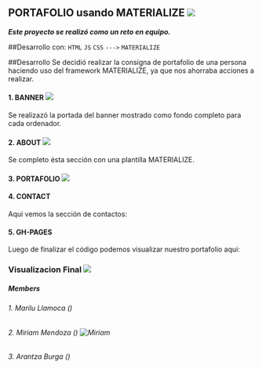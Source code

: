 ## PORTAFOLIO usando MATERIALIZE  ![](https://2.bp.blogspot.com/-Kuv3VinRk8g/VwASJHwQ9AI/AAAAAAAAFNM/jK9iaaMohGU0RwSZi_YFTv7mkQu1jwezw/s1600/porfolio-portfolio-portafolio-icon.jpg/30)
***Este proyecto se realizó como un reto en equipo.***

##Desarrollo con:
`HTML` `JS` `CSS` `--->` `MATERIALIZE`

##Desarrollo
Se decidió realizar la consigna de portafolio de una persona haciendo uso del framework MATERIALIZE, ya que nos ahorraba acciones a realizar.

#### 1. BANNER  ![](assets/favicon/banner.png)
Se realizazó la portada del banner mostrado como fondo completo para cada ordenador.

#### 2. ABOUT  ![](assets/favicon/about.png)
Se completo ésta sección con una plantilla MATERIALIZE.


#### 3. PORTAFOLIO  ![](assets/favicon/portfolio.png)

#### 4. CONTACT
Aqui vemos la sección de contactos:

#### 5. GH-PAGES
Luego de finalizar el código podemos visualizar nuestro portafolio aqui:

### Visualizacion Final  ![](assets/favicon/final.png)
##### Members

###### *1. Marilu Llamoca ()*

###### *2. Miriam Mendoza () ![Miriam](assets/favicon/Miriam.png)*

###### *3. Arantza Burga ()*
